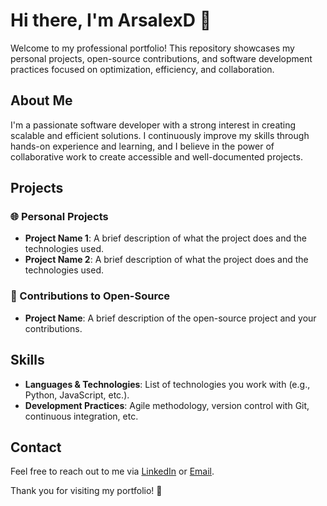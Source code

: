 # Hi there, I'm ArsalexD 👋

Welcome to my professional portfolio! This repository showcases my personal projects, open-source contributions, and software development practices focused on optimization, efficiency, and collaboration.

## About Me

I'm a passionate software developer with a strong interest in creating scalable and efficient solutions. I continuously improve my skills through hands-on experience and learning, and I believe in the power of collaborative work to create accessible and well-documented projects.

## Projects

### 🌐 Personal Projects
- **Project Name 1**: A brief description of what the project does and the technologies used.
- **Project Name 2**: A brief description of what the project does and the technologies used.

### 🔧 Contributions to Open-Source
- **Project Name**: A brief description of the open-source project and your contributions.

## Skills
- **Languages & Technologies**: List of technologies you work with (e.g., Python, JavaScript, etc.).
- **Development Practices**: Agile methodology, version control with Git, continuous integration, etc.

## Contact
Feel free to reach out to me via [LinkedIn](www.linkedin.com/in/alejandro-carrasco-pineda-912b40270) or [Email](alejandro.arsalex@hotmail.com).

Thank you for visiting my portfolio! 🚀
